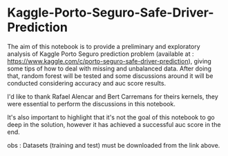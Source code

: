 # Kaggle-Porto-Seguro-Safe-Driver-Prediction

The aim of this notebook is to provide a preliminary and exploratory analysis of Kaggle Porto Seguro prediction problem (available at : https://www.kaggle.com/c/porto-seguro-safe-driver-prediction), giving some tips of how to deal with missing and unbalanced data. After doing that, random forest will be tested and some discussions around it will be conducted considering accuracy and auc score results.

I'd like to thank Rafael Alencar and Bert Carremans for theirs kernels, they were essential to perform the discussions in this notebook.

It's also important to highlight that it's not the goal of this notebook to go deep in the solution, however it has achieved a successful auc score in the end.

obs : Datasets (training and test) must be downloaded from the link above.
